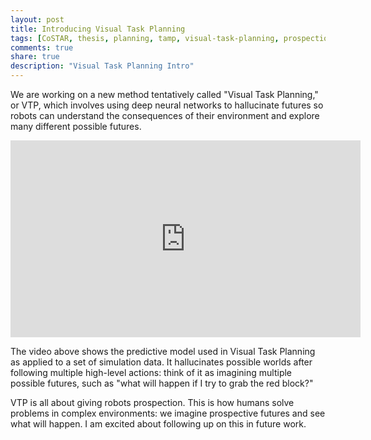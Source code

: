 ```yaml
---
layout: post
title: Introducing Visual Task Planning
tags: [CoSTAR, thesis, planning, tamp, visual-task-planning, prospection, video]
comments: true
share: true
description: "Visual Task Planning Intro"
---
```


We are working on a new method tentatively called "Visual Task Planning," or VTP, which involves using deep neural networks to hallucinate futures so robots can understand the consequences of their environment and explore many different possible futures.

<iframe width="560" height="315" src="https://www.youtube.com/embed/Rk4EDL4B7zQ" frameborder="0" allow="autoplay; encrypted-media" allowfullscreen></iframe>

The video above shows the predictive model used in Visual Task Planning as applied to a set of simulation data. It hallucinates possible worlds after following multiple high-level actions: think of it as imagining multiple possible futures, such as "what will happen if I try to grab the red block?"

VTP is all about giving robots prospection. This is how humans solve problems in complex environments: we imagine prospective futures and see what will happen. I am excited about following up on this in future work.
